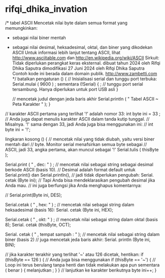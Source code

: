 # rifqi_dhika_invation
/*
  tabel ASCII
Mencetak nilai byte dalam semua format yang memungkinkan:
* sebagai nilai biner mentah
* sebagai nilai desimal, heksadesimal, oktal, dan biner yang dikodekan ASCII
Untuk informasi lebih lanjut tentang ASCII, lihat http://www.asciitable.com dan http://en.wikipedia.org/wiki/ASCII
Sirkuit: Tidak diperlukan perangkat keras eksternal.
dibuat tahun 2024
oleh Rifqi Dhika Saputra
dimodifikasi 27 Juni 2024
oleh Rifqi Dhika Saputra
Contoh kode ini berada dalam domain publik.
<http://www.zambetti.com>
 */
batalkan  pengaturan () {
  // Inisialisasi serial dan tunggu port terbuka:
  Serial.mulai ( 9600 ) ;
  sementara (!Serial) {
    ; // tunggu port serial tersambung. Hanya diperlukan untuk port USB asli
  }

  // mencetak judul dengan jeda baris akhir
  Serial.println ( " Tabel ASCII ~ Peta Karakter " );
}

// karakter ASCII pertama yang terlihat '!' adalah nomor 33:
int byte ini = 33 ;
// Anda juga dapat menulis karakter ASCII dalam tanda kutip tunggal.
// Misalnya. '!' sama dengan 33, jadi Anda juga bisa menggunakan ini:
// int byte ini = '!';

 lingkaran kosong () {
  // mencetak nilai yang tidak diubah, yaitu versi biner mentah dari
  // byte. Monitor serial menafsirkan semua byte sebagai
  // ASCII, jadi 33, angka pertama, akan muncul sebagai '!'
  Serial.tulis ( thisByte );

  Serial.print ( " , dec: " ) ;
  // mencetak nilai sebagai string sebagai desimal berkode ASCII (basis 10).
  // Desimal adalah format default untuk Serial.print() dan Serial.println(),
  // jadi tidak diperlukan pengubah:
  Serial. cetak (Byte ini);
  // Tapi Anda bisa mendeklarasikan pengubah desimal jika Anda mau.
  // ini juga berfungsi jika Anda menghapus komentarnya:

  // Serial.print(Byte ini, DES);


  Serial.cetak ( " , hex: " ) ;
  // mencetak nilai sebagai string dalam heksadesimal (basis 16):
  Serial. cetak (Byte ini, HEX);

  Serial.cetak ( " , okt: " ) ;
  // mencetak nilai sebagai string dalam oktal (basis 8);
  Serial. cetak (thisByte, OCT);

  Serial. cetak ( " , tempat sampah : " );
  // mencetak nilai sebagai string dalam biner (basis 2)
  // juga mencetak jeda baris akhir:
  Serial. println (Byte ini, BIN);

  // jika karakter terakhir yang terlihat '~' atau 126 dicetak, hentikan:
  if (thisByte == 126 ) {     // Anda juga bisa menggunakan if (thisByte == '~') {
    // Loop ini terus berulang tanpa henti dan tidak melakukan apa pun
    sementara ( benar ) {
      melanjutkan ;
    }
  }
  // lanjutkan ke karakter berikutnya
  byte ini++;
}

